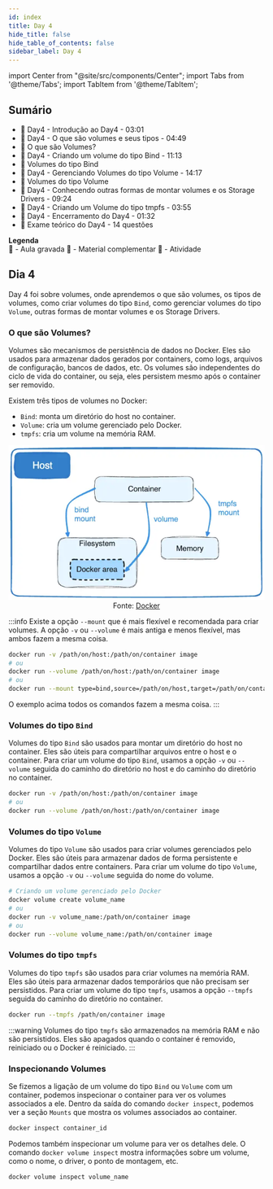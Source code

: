 ```yaml
---
id: index
title: Day 4
hide_title: false
hide_table_of_contents: false
sidebar_label: Day 4
---
```


import Center from "@site/src/components/Center";
import Tabs from '@theme/Tabs';
import TabItem from '@theme/TabItem';

## Sumário

- 🎥 Day4 - Introdução ao Day4 - 03:01
- 🎥 Day4 - O que são volumes e seus tipos - 04:49
- 📖 O que são Volumes?
- 🎥 Day4 - Criando um volume do tipo Bind - 11:13
- 📖 Volumes do tipo Bind
- 🎥 Day4 - Gerenciando Volumes do tipo Volume - 14:17
- 📖 Volumes do tipo Volume
- 🎥 Day4 - Conhecendo outras formas de montar volumes e os Storage Drivers - 09:24
- 🎥 Day4 - Criando um Volume do tipo tmpfs - 03:55
- 🎥 Day4 - Encerramento do Day4 - 01:32
- 📝 Exame teórico do Day4 - 14 questões

**Legenda**  
🎥 - Aula gravada
📖 - Material complementar
📝 - Atividade

## Dia 4

Day 4 foi sobre volumes, onde aprendemos o que são volumes, os tipos de volumes, como criar volumes do tipo `Bind`, como gerenciar volumes do tipo `Volume`, outras formas de montar volumes e os Storage Drivers.

### O que são Volumes?

Volumes são mecanismos de persistência de dados no Docker. Eles são usados para armazenar dados gerados por containers, como logs, arquivos de configuração, bancos de dados, etc. Os volumes são independentes do ciclo de vida do container, ou seja, eles persistem mesmo após o container ser removido.

Existem três tipos de volumes no Docker:

- `Bind`: monta um diretório do host no container.
- `Volume`: cria um volume gerenciado pelo Docker.
- `tmpfs`: cria um volume na memória RAM.

<Center>

![Volumes](./img-types-of-mounts-volume.png)  
Fonte: [Docker](https://docs.docker.com/storage/volumes/)

</Center>

:::info
Existe a opção `--mount` que é mais flexível e recomendada para criar volumes. A opção `-v` ou `--volume` é mais antiga e menos flexível, mas ambos fazem a mesma coisa.

```bash
docker run -v /path/on/host:/path/on/container image
# ou
docker run --volume /path/on/host:/path/on/container image
# ou
docker run --mount type=bind,source=/path/on/host,target=/path/on/container image
```

O exemplo acima todos os comandos fazem a mesma coisa.
:::

### Volumes do tipo `Bind`

Volumes do tipo `Bind` são usados para montar um diretório do host no container. Eles são úteis para compartilhar arquivos entre o host e o container. Para criar um volume do tipo `Bind`, usamos a opção `-v` ou `--volume` seguida do caminho do diretório no host e do caminho do diretório no container.

```bash
docker run -v /path/on/host:/path/on/container image
# ou
docker run --volume /path/on/host:/path/on/container image
```

### Volumes do tipo `Volume`

Volumes do tipo `Volume` são usados para criar volumes gerenciados pelo Docker. Eles são úteis para armazenar dados de forma persistente e compartilhar dados entre containers. Para criar um volume do tipo `Volume`, usamos a opção `-v` ou `--volume` seguida do nome do volume.

```bash
# Criando um volume gerenciado pelo Docker
docker volume create volume_name
# ou
docker run -v volume_name:/path/on/container image
# ou
docker run --volume volume_name:/path/on/container image
```

### Volumes do tipo `tmpfs`

Volumes do tipo `tmpfs` são usados para criar volumes na memória RAM. Eles são úteis para armazenar dados temporários que não precisam ser persistidos. Para criar um volume do tipo `tmpfs`, usamos a opção `--tmpfs` seguida do caminho do diretório no container.

```bash
docker run --tmpfs /path/on/container image
```

:::warning
Volumes do tipo `tmpfs` são armazenados na memória RAM e não são persistidos. Eles são apagados quando o container é removido, reiniciado ou o Docker é reiniciado.
:::

### Inspecionando Volumes

Se fizemos a ligação de um volume do tipo `Bind` ou `Volume` com um container, podemos inspecionar o container para ver os volumes associados a ele. Dentro da saída do comando `docker inspect`, podemos ver a seção `Mounts` que mostra os volumes associados ao container.

```bash
docker inspect container_id
```

Podemos também inspecionar um volume para ver os detalhes dele. O comando `docker volume inspect` mostra informações sobre um volume, como o nome, o driver, o ponto de montagem, etc.

```bash
docker volume inspect volume_name
```
